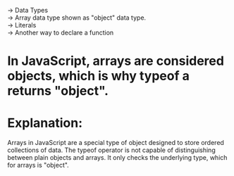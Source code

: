 -> Data Types
<br>
-> Array data type shown as "object" data type.
<br>
-> Literals
<br>
-> Another way to declare a function 

# In JavaScript, arrays are considered objects, which is why typeof a returns "object".

# Explanation:
Arrays in JavaScript are a special type of object designed to store ordered collections of data.
The typeof operator is not capable of distinguishing between plain objects and arrays. It only checks the underlying type, which for arrays is "object".
